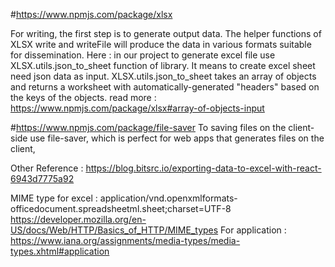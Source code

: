 #https://www.npmjs.com/package/xlsx

For writing, the first step is to generate output data. The helper functions of XLSX write and writeFile will produce the data in various formats suitable for dissemination.
Here : in our project to generate excel file use XLSX.utils.json_to_sheet function of library. It means to create excel sheet need json data as input.
XLSX.utils.json_to_sheet takes an array of objects and returns a worksheet with automatically-generated "headers" based on the keys of the objects.
read more : https://www.npmjs.com/package/xlsx#array-of-objects-input

#https://www.npmjs.com/package/file-saver
To saving files on the client-side use file-saver, which is perfect for web apps that generates files on the client,

Other Reference : https://blog.bitsrc.io/exporting-data-to-excel-with-react-6943d7775a92

MIME type for excel : application/vnd.openxmlformats-officedocument.spreadsheetml.sheet;charset=UTF-8
https://developer.mozilla.org/en-US/docs/Web/HTTP/Basics_of_HTTP/MIME_types
For application : https://www.iana.org/assignments/media-types/media-types.xhtml#application
